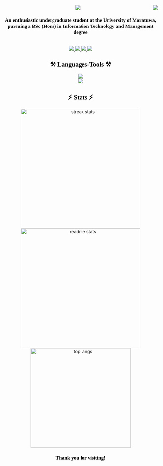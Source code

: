 <div align="center">
  <img align="right" src="https://visitor-badge.laobi.icu/badge?page_id=ReezmaCader.ReezmaCader"/>
  <h1 style="font-family: 'Times New Roman', Times, serif; color: #000000;">
    <img src="https://readme-typing-svg.herokuapp.com/?font=Times+New+Roman&size=35&center=true&vCenter=true&width=500&height=70&duration=4000&lines=Hi+There!+👋+I'm+Reezma+Cader!;&color=000000;">
  </h1>
  

  <h3 style="font-family: 'Times New Roman', Times, serif; color: #000000;">An enthusiastic undergraduate student at the University of Moratuwa, pursuing a BSc (Hons) in Information Technology and Management degree</h3>
  <br/>
  <div>
    <a href="mailto:reezmacader2001@gmail.com">
      <img src="https://img.shields.io/badge/Gmail-333333?style=for-the-badge&logo=gmail&logocolor=red" target="_blank"/>
    </a>
    <a href="https://www.linkedin.com/in/reezma-cader-14a321253/" target_blank">
      <img src="https://img.shields.io/badge/LinkedIn-0077B5?style=for-the-badge&logo=linkedin&logocolor=white" target="_blank"/>
    </a>
    <a href="https://www.instagram.com/_ree.zzz_" target_blank">
      <img src="https://img.shields.io/badge/Instagram-E4405F?style=for-the-badge&logo=instagram&logoColor=white" target="_blank"/>
    </a>
    <a href="https://github.com/ReezmaCader" target_blank">
      <img src="https://img.shields.io/badge/GitHub-100000?style=for-the-badge&logo=github&logoColor=white" target="_blank"/>
    </a>
  </div>

  <h2 align="center" style="font-family: 'Times New Roman', Times, serif; color: #000000;">⚒️ Languages-Tools ⚒️</h2>
  <div align="center">
    <a href="https://skillicons.dev">
      <img src="https://skillicons.dev/icons?i=github,javascript,c,java,vscode"/><br>
      <img src="https://skillicons.dev/icons?i=mysql,html,css,php,git,arduino"/>
    </a>
  </div>

  <h2 align="center" style="font-family: 'Times New Roman', Times, serif; color: #000000;">⚡ Stats ⚡</h2>
  <div align="center">
    <img width="390" src="https://streak-stats.demolab.com/?user=ReezmaCader&count_private=true&theme=react&border_radius=10" alt="streak stats"/>
    <img width="390" src="https://github-readme-stats.vercel.app/api?username=ReezmaCader&count_private=true&show_icons=true&theme=react&rank_icon=github&border_radius=10" alt="readme stats"/>
    <br> 
    <img width="325" src="https://github-readme-stats.vercel.app/api/top-langs/?username=ReezmaCader&langs_count=8&layout=compact&theme=react&border_radius=10" alt="top langs"/>
  </div>
  
  <h3 style="font-family: 'Times New Roman', Times, serif; color: #000000;">Thank you for visiting!</h3>
</div>
